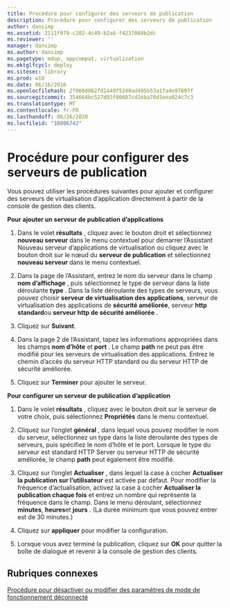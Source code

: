 ```yaml
---
title: Procédure pour configurer des serveurs de publication
description: Procédure pour configurer des serveurs de publication
author: dansimp
ms.assetid: 2111f079-c202-4c49-b2a6-f4237068b2dc
ms.reviewer: ''
manager: dansimp
ms.author: dansimp
ms.pagetype: mdop, appcompat, virtualization
ms.mktglfcycl: deploy
ms.sitesec: library
ms.prod: w10
ms.date: 06/16/2016
ms.openlocfilehash: 2f060d862fd1449f5240ad495b53a1fa4e97697f
ms.sourcegitcommit: 354664bc527d93f80687cd2eba70d1eea024c7c3
ms.translationtype: MT
ms.contentlocale: fr-FR
ms.lasthandoff: 06/26/2020
ms.locfileid: "10806742"
---
```

# Procédure pour configurer des serveurs de publication


Vous pouvez utiliser les procédures suivantes pour ajouter et configurer des serveurs de virtualisation d’application directement à partir de la console de gestion des clients.

**Pour ajouter un serveur de publication d’applications**

1.  Dans le volet **résultats** , cliquez avec le bouton droit et sélectionnez **nouveau serveur** dans le menu contextuel pour démarrer l’Assistant Nouveau serveur d’applications de virtualisation ou cliquez avec le bouton droit sur le nœud du **serveur de publication** et sélectionnez **nouveau serveur** dans le menu contextuel.

2.  Dans la page de l’Assistant, entrez le nom du serveur dans le champ **nom d’affichage** , puis sélectionnez le type de serveur dans la liste déroulante **type** . Dans la liste déroulante des types de serveurs, vous pouvez choisir **serveur de virtualisation des applications**, serveur de virtualisation des applications de **sécurité améliorée**, serveur **http standard**ou **serveur http de sécurité améliorée** .

3.  Cliquez sur **Suivant**.

4.  Dans la page 2 de l’Assistant, tapez les informations appropriées dans les champs **nom d’hôte** et **port** . Le champ **path** ne peut pas être modifié pour les serveurs de virtualisation des applications. Entrez le chemin d’accès du serveur HTTP standard ou du serveur HTTP de sécurité améliorée.

5.  Cliquez sur **Terminer** pour ajouter le serveur.

**Pour configurer un serveur de publication d’application**

1.  Dans le volet **résultats** , cliquez avec le bouton droit sur le serveur de votre choix, puis sélectionnez **Propriétés** dans le menu contextuel.

2.  Cliquez sur l’onglet **général** , dans lequel vous pouvez modifier le nom du serveur, sélectionnez un type dans la liste déroulante des types de serveurs, puis spécifiez le nom d’hôte et le port. Lorsque le type du serveur est standard HTTP Server ou serveur HTTP de sécurité améliorée, le champ **path** peut également être modifié.

3.  Cliquez sur l’onglet **Actualiser** , dans lequel la case à cocher **Actualiser la publication sur l’utilisateur** est activée par défaut. Pour modifier la fréquence d’actualisation, activez la case à cocher **Actualiser la publication chaque fois** et entrez un nombre qui représente la fréquence dans le champ. Dans le menu déroulant, sélectionnez **minutes**, **heures**et **jours** . (La durée minimum que vous pouvez entrer est de 30 minutes.)

4.  Cliquez sur **appliquer** pour modifier la configuration.

5.  Lorsque vous avez terminé la publication, cliquez sur **OK** pour quitter la boîte de dialogue et revenir à la console de gestion des clients.

## Rubriques connexes


[Procédure pour désactiver ou modifier des paramètres de mode de fonctionnement déconnecté](how-to-disable-or-modify-disconnected-operation-mode-settings.md)

 

 





